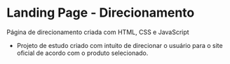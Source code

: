 # Landing Page - Direcionamento
Página de direcionamento criada com HTML, CSS e JavaScript
 - Projeto de estudo criado com intuito de direcionar o usuário para o site oficial de acordo com o produto selecionado.
